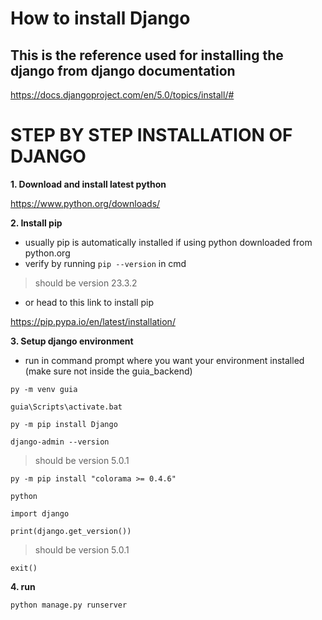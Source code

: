 # How to install Django
## This is the reference used for installing the django from django documentation
https://docs.djangoproject.com/en/5.0/topics/install/#

# STEP BY STEP INSTALLATION OF DJANGO 
**1. Download and install latest python**
   
https://www.python.org/downloads/ 

**2. Install pip**
- usually pip is automatically installed if using python downloaded from python.org
- verify by running `pip --version` in cmd
  
> should be version 23.3.2
- or head to this link to install pip
  
https://pip.pypa.io/en/latest/installation/

**3. Setup django environment**
- run in command prompt where you want your environment installed (make sure not inside the guia_backend)
  
`py -m venv guia`

`guia\Scripts\activate.bat`

`py -m pip install Django`

`django-admin --version`

> should be version 5.0.1

`py -m pip install "colorama >= 0.4.6"`

`python`

`import django`

`print(django.get_version())`

> should be version 5.0.1

`exit()`

**4. run**
   
`python manage.py runserver`
